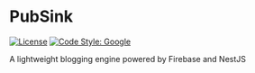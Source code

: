 # PubSink

[![License](https://img.shields.io/badge/License-BSD_3--Clause-blue.svg)](https://opensource.org/licenses/BSD-3-Clause)
[![Code Style: Google](https://img.shields.io/badge/code%20style-google-blueviolet.svg)](https://github.com/google/gts)

A lightweight blogging engine powered by Firebase and NestJS
